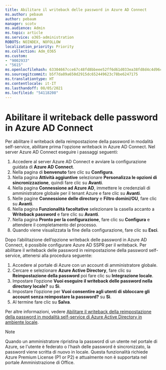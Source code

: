 ```yaml
---
title: Abilitare il writeback delle password in Azure AD Connect
ms.author: pebaum
author: pebaum
manager: scotv
ms.audience: Admin
ms.topic: article
ms.service: o365-administration
ROBOTS: NOINDEX, NOFOLLOW
localization_priority: Priority
ms.collection: Adm_O365
ms.custom:
- "9002933"
- "5615"
ms.openlocfilehash: 63304667cce67c48fd8bbeee52ff6d61d033ea38fd8d4c4d96c240847dab2cab
ms.sourcegitcommit: b5f7da89a650d2915dc652449623c78be6247175
ms.translationtype: HT
ms.contentlocale: it-IT
ms.lasthandoff: 08/05/2021
ms.locfileid: "54118208"
---
```

# <a name="enable-password-writeback-in-azure-ad-connect"></a>Abilitare il writeback delle password in Azure AD Connect

Per abilitare il writeback della reimpostazione della password in modalità self-service, abilitare prima l'opzione writeback in Azure AD Connect. Nel server Azure AD Connect eseguire i passaggi seguenti:

1. Accedere al server Azure AD Connect e avviare la configurazione guidata di **Azure AD Connect**.
2. Nella pagina di **benvenuto** fare clic su **Configura**.
3. Nella pagina **Attività aggiuntive** selezionare **Personalizza le opzioni di sincronizzazione**, quindi fare clic su **Avanti**.
4. Nella pagina **Connessione ad Azure AD**, immettere le credenziali di amministratore globale per il tenant Azure e fare clic su **Avanti**.
5. Nelle pagine **Connessione delle directory** e **Filtro domini/OU**, fare clic su **Avanti**.
6. Nella pagina **Funzionalità facoltative** selezionare la casella accanto a **Writeback password** e fare clic su **Avanti**.
7. Nella pagina **Pronto per la configurazione**, fare clic su **Configura** e attendere il completamento del processo.
8. Quando viene visualizzata la fine della configurazione, fare clic su **Esci**.

Dopo l’abilitazione dell’opzione writeback delle password in Azure AD Connect, è possibile configurare Azure AD SSPR per il writeback.  Per abilitare il writeback delle password in reimpostazione della password self-service, attenersi alla procedura seguente:

1. Accedere al portale di Azure con un account di amministratore globale.
2. Cercare e selezionare **Azure Active Directory**, fare clic su **Reimpostazione della password** poi fare clic su **Integrazione locale**.
3. Impostare l’opzione **Vuoi eseguire il writeback delle password nella directory locale?** su **Sì**.
4. Impostare l’opzione per **Vuoi consentire agli utenti di sbloccare gli account senza reimpostare la password?** su **Sì**.
5. Al termine fare clic su **Salva**.

Per altre informazioni, vedere [Abilitare il writeback della reimpostazione della password in modalità self-service di Azure Active Directory in ambiente locale](https://docs.microsoft.com/azure/active-directory/authentication/tutorial-enable-sspr-writeback).

> [!NOTE]
>  Quando un amministratore ripristina la password di un utente nel portale di Azure, se l'utente è federato o l’hash delle password è sincronizzato, la password viene scritta di nuovo in locale. Questa funzionalità richiede Azure Premium License (P1 or P2) e attualmente non è supportata nel portale Amministrazione di Office.
